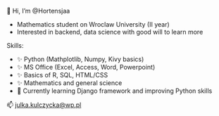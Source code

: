 👋 Hi, I’m @Hortensjaa
- Mathematics student on Wroclaw University (II year)
- Interested in backend, data science with good will to learn more

Skills:
- ✨ Python (Mathplotlib, Numpy, Kivy basics)
- ✨ MS Office (Excel, Access, Word, Powerpoint)
- ✨ Basics of R, SQL, HTML/CSS
- ✨ Mathematics and general science
- 🌱 Currently learning Django framework and improving Python skills

📫 julka.kulczycka@wp.pl

<!---
Hortensjaa/Hortensjaa is a ✨ special ✨ repository because its `README.md` (this file) appears on your GitHub profile.
You can click the Preview link to take a look at your changes.
--->
